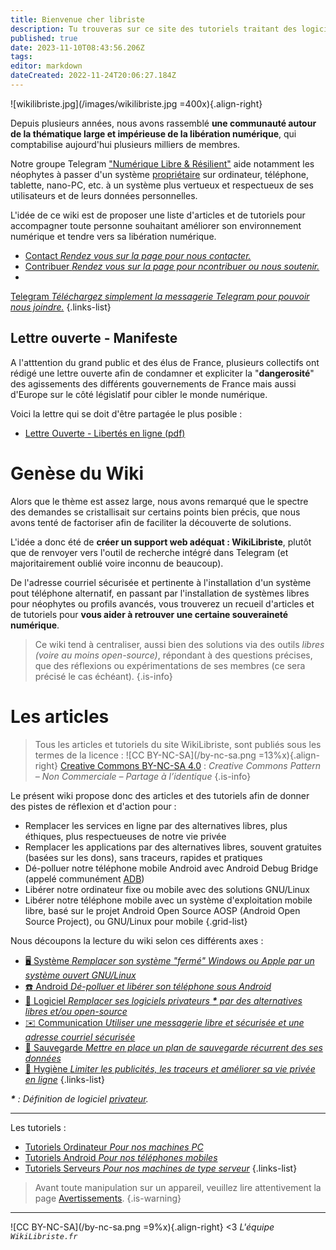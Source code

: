 ```yaml
---
title: Bienvenue cher libriste
description: Tu trouveras sur ce site des tutoriels traitant des logiciels libres ou open-source et de la sécurité informatique
published: true
date: 2023-11-10T08:43:56.206Z
tags: 
editor: markdown
dateCreated: 2022-11-24T20:06:27.184Z
---
```


![wikilibriste.jpg](/images/wikilibriste.jpg =400x){.align-right}

Depuis plusieurs années, nous avons rassemblé **une communauté autour de la thématique large et impérieuse de la libération numérique**, qui comptabilise aujourd'hui plusieurs milliers de membres.

Notre groupe Telegram ["Numérique Libre & Résilient"](https://t.me/securite_informatique_libre) aide notamment les néophytes à passer d'un système [propriétaire](/glossaire#proprietaire) sur ordinateur, téléphone, tablette, nano-PC, etc. à un système plus vertueux et respectueux de ses utilisateurs et de leurs données personnelles.

L'idée de ce wiki est de proposer une liste d'articles et de tutoriels pour accompagner toute personne souhaitant améliorer son environnement numérique et tendre vers sa libération numérique.

- [Contact *Rendez vous sur la page pour nous contacter.*](/contact)
- [Contribuer *Rendez vous sur la page pour ncontribuer ou nous soutenir.*](/contribution)
- 
[Telegram *Téléchargez simplement la messagerie Telegram pour pouvoir nous joindre.*](https://telegram.org/)
{.links-list}

## Lettre ouverte - Manifeste

A l'atttention du grand public et des élus de France, plusieurs collectifs ont rédigé une lettre ouverte afin de condamner et expliciter la "**dangerosité**" des agissements des différents gouvernements de France mais aussi d'Europe sur le côté législatif pour cibler le monde numérique.

Voici la lettre qui se doit d'être partagée le plus posible :
- [Lettre Ouverte - Libertés en ligne (pdf)](/documents/lettreouverte_lettre.pdf)

# Genèse du Wiki

Alors que le thème est assez large, nous avons remarqué que le spectre des demandes se cristallisait sur certains points bien précis, que nous avons tenté de factoriser afin de faciliter la découverte de solutions.

L'idée a donc été de **créer un support web adéquat : WikiLibriste**, plutôt que de renvoyer vers l'outil de recherche intégré dans Telegram (et majoritairement oublié voire inconnu de beaucoup).

De l'adresse courriel sécurisée et pertinente à l'installation d'un système pout téléphone alternatif, en passant par l'installation de systèmes libres pour néophytes ou profils avancés, vous trouverez un recueil d'articles et de tutoriels pour **vous aider à retrouver une certaine souveraineté numérique**.

> Ce wiki tend à centraliser, aussi bien des solutions via des outils _libres (voire au moins open-source)_, répondant à des questions précises, que des réflexions ou expérimentations de ses membres (ce sera précisé le cas échéant).
{.is-info}

# Les articles

> Tous les articles et tutoriels du site WikiLibriste, sont publiés sous les termes de la licence : ![CC BY-NC-SA](/by-nc-sa.png =13%x){.align-right}
[Creative Commons BY-NC-SA 4.0](https://creativecommons.org/licenses/by-nc-sa/4.0/deed.fr) : *Creative Commons Pattern – Non Commerciale – Partage à l’identique*
{.is-info}


Le présent wiki propose donc des articles et des tutoriels afin de donner des pistes de réflexion et d'action pour :
-   Remplacer les services en ligne par des alternatives libres, plus éthiques, plus respectueuses de notre vie privée
-   Remplacer les applications par des alternatives libres, souvent gratuites (basées sur les dons), sans traceurs, rapides et pratiques
-   Dé-polluer notre téléphone mobile Android avec Android Debug Bridge (appelé communément [ADB](/glossaire#ADB))
-   Libérer notre ordinateur fixe ou mobile avec des solutions GNU/Linux
-   Libérer notre téléphone mobile avec un système d'exploitation mobile libre, basé sur le projet Android Open Source AOSP (Android Open Source Project), ou GNU/Linux pour mobile
{.grid-list}


Nous découpons la lecture du wiki selon ces différents axes :
- [:desktop_computer: Système *Remplacer son système "fermé" Windows ou Apple par un système ouvert GNU/Linux*](/debutant/linux-distributions)
- [:phone: Android *Dé-polluer et libérer son téléphone sous Android*](/debutant/android-roms)
- [:open_book: Logiciel *Remplacer ses logiciels privateurs **\*** par des alternatives libres et/ou open-source*](/debutant/logiciel-alternative-libre)
- [:envelope: Communication *Utiliser une messagerie libre et sécurisée et une adresse courriel sécurisée*](/debutant/communications)
- [:floppy_disk: Sauvegarde *Mettre en place un plan de sauvegarde récurrent des ses données*](/debutant/sauvegarde)
- [:key: Hygiène *Limiter les publicités, les traceurs et améliorer sa vie privée en ligne*](/hygiene-numerique)
{.links-list}

***\*** : Définition de logiciel [privateur](https://linuxfr.org/users/nh2/journaux/logiciel-privateur-vs-propri%C3%A9taire).*

---
Les tutoriels :
- [Tutoriels Ordinateur *Pour nos machines PC*](/tutoriels)
- [Tutoriels Android *Pour nos téléphones mobiles*](/tutoriels-android)
- [Tutoriels Serveurs *Pour nos machines de type serveur*](/tutoriels-serveur)
{.links-list}

> Avant toute manipulation sur un appareil, veuillez lire attentivement la page [Avertissements](/avertissement).
{.is-warning}

---
![CC BY-NC-SA](/by-nc-sa.png =9%x){.align-right} <3 *L'équipe `WikiLibriste.fr`*